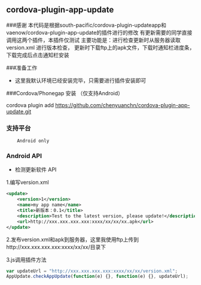 ## cordova-plugin-app-update ##

###感谢
		本代码是根据south-pacific/cordova-plugin-updateapp和vaenow/cordova-plugin-app-update的插件进行的修改
		有更新需要的同学直接调用这两个插件，本插件仅测试
		主要功能是：进行检查更新时从服务器读取version.xml 进行版本检查，
		更新时下载ftp上的apk文件，下载时通知栏进度条，下载完成后点击通知栏安装
	
###准备工作

 - 这里我默认环境已经安装完毕，只需要进行插件安装即可
		

###Cordova/Phonegap 安装 （仅支持Android）

   cordova plugin add https://github.com/chenyuanchn/cordova-plugin-app-update.git
### 支持平台

		Android only
		
### Android API

+ 检测更新软件 API
    		
1.编写version.xml
```xml
<update>
    <version>1</version>
    <name>my app name</name>
    <title>新版本：0.1</title>
    <description>Test to the latest version, please update!</description>
    <url>http://xxx.xxx.xxx.xxx:xxxx/xx/xx/xx.apk</url>
</update>
```
2.发布version.xml和apk到服务器，这里我使用ftp上传到http://xxx.xxx.xxx.xxx:xxxx/xx/xx/目录下

3.js调用插件方法
```js
var updateUrl = "http://xxx.xxx.xxx.xxx:xxxx/xx/xx/version.xml";
AppUpdate.checkAppUpdate(function(e) {}, function(e) {}, updateUrl);
```